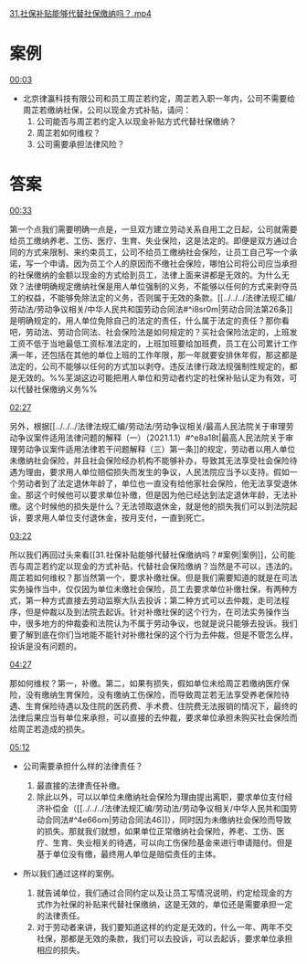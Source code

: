 [31.社保补贴能够代替社保缴纳吗？.mp4](file:///E:%5C法律实务%5CA314【游本春】【20小时200讲】劳动纠纷维权指南及企业风控管控宝典（200讲劳动合同签订法律风险防范与合规管理）%5C31.社保补贴能够代替社保缴纳吗？.mp4)
# 案例
[00:03](file:///E:%5C法律实务%5CA314【游本春】【20小时200讲】劳动纠纷维权指南及企业风控管控宝典（200讲劳动合同签订法律风险防范与合规管理）%5C31.社保补贴能够代替社保缴纳吗？.mp4#t=00:03)
- 北京律瀛科技有限公司和员工周芷若约定，周芷若入职一年内，公司不需要给周芷若缴纳社保，公司以现金方式补贴，请问：
	1. 公司能否与周芷若约定入以现金补贴方式代替社保缴纳？
	2. 周芷若如何维权？
	3. 公司需要承担法律风险？
# 答案
[00:33](file:///E:%5C法律实务%5CA314【游本春】【20小时200讲】劳动纠纷维权指南及企业风控管控宝典（200讲劳动合同签订法律风险防范与合规管理）%5C31.社保补贴能够代替社保缴纳吗？.mp4#t=00:33)

第一个点我们需要明确一点是，一旦双方建立劳动关系自用工之日起，公司就需要给员工缴纳养老、工伤、医疗、生育、失业保险，这是法定的。即便是双方通过合同的方式来限制、来约束员工，公司不给员工缴纳社会保险，让员工自己写一个承诺，写一个申请。因为员工个人的原因而不缴社会保险，哪怕公司将公司应当承担的社保缴纳的金额以现金的方式给到员工，法律上面来讲都是无效的。为什么无效？法律明确规定缴纳社保是用人单位强制的义务，不能够以任何的方式来剥夺员工的权益，不能够免除法定的义务，否则属于无效的条款。[[../../../法律法规汇编/劳动法/劳动争议相关/中华人民共和国劳动合同法#^i8sr0m|劳动合同法第26条]]是明确规定的，用人单位免除自己的法定的责任，什么属于法定的责任？那你看吧，劳动法、劳动合同法、社会保险法是如何规定的？买社会保险法定的，上班发工资不低于当地最低工资标准法定的，上班加班要给加班费，员工在公司累计工作满一年，还包括在其他的单位上班的工作年限，那一年就要安排休年假，那这都是法定的，公司不能够以任何的方式加以剥夺。违反法律行政法规强制性规定的，都是无效的。%%芜湖这边可能把用人单位和劳动者约定的社保补贴认定为有效，可以代替社保缴纳义务%%

[02:27](file:///E:%5C法律实务%5CA314【游本春】【20小时200讲】劳动纠纷维权指南及企业风控管控宝典（200讲劳动合同签订法律风险防范与合规管理）%5C31.社保补贴能够代替社保缴纳吗？.mp4#t=02:27)

另外，根据[[../../../法律法规汇编/劳动法/劳动争议相关/最高人民法院关于审理劳动争议案件适用法律问题的解释（一）（2021.1.1）#^e8a18t|最高人民法院关于审理劳动争议案件适用法律若干问题解释（三）第一条]]的规定，劳动者以用人单位未缴纳社会保险，并且社会保险经办机构不能够补办，导致其无法享受社会保险待遇为理由，要求用人单位赔偿损失而发生的争议，人民法院应当予以支持。假如一个劳动者到了法定退休年龄了，单位也一直没有给他家社会保险，他无法享受退休金。那这个时候他可以要求单位补缴，但是因为他已经达到法定退休年龄，无法补缴。这个时候他的损失是什么？无法领取退休金，就是他的损失我们可以到法院起诉，要求用人单位支付退休金，按月支付，一直到死亡。

[03:22](file:///E:%5C法律实务%5CA314【游本春】【20小时200讲】劳动纠纷维权指南及企业风控管控宝典（200讲劳动合同签订法律风险防范与合规管理）%5C31.社保补贴能够代替社保缴纳吗？.mp4#t=03:22)

所以我们再回过头来看[[31.社保补贴能够代替社保缴纳吗？#案例|案例]]，公司能否与周芷若约定以现金的方式补贴，代替社会保险缴纳？当然是不可以，违法的。周芷若如何维权？那当然第一个，要求补缴社保。但是我们需要知道的就是在司法实务操作当中，仅仅因为单位未缴社会保险，员工去要求单位补缴社保，有两种方式，第一种方式直接去劳动监察大队去投诉；第二种方式可以去仲裁，走司法程序，但是仲裁以及到法院去起诉。针对补缴社保的这个行为，在司法实务操作当中，很多地方的仲裁委和法院认为不属于劳动争议，也就是说只能够去投诉。我们要了解到底在你们当地能不能针对补缴社保的这个行为去仲裁，但是不管怎么样，投诉是没有问题的。

[04:27](file:///E:/%5C%E6%B3%95%E5%BE%8B%E5%AE%9E%E5%8A%A1%5CA314%E3%80%90%E6%B8%B8%E6%9C%AC%E6%98%A5%E3%80%91%E3%80%9020%E5%B0%8F%E6%97%B6200%E8%AE%B2%E3%80%91%E5%8A%B3%E5%8A%A8%E7%BA%A0%E7%BA%B7%E7%BB%B4%E6%9D%83%E6%8C%87%E5%8D%97%E5%8F%8A%E4%BC%81%E4%B8%9A%E9%A3%8E%E6%8E%A7%E7%AE%A1%E6%8E%A7%E5%AE%9D%E5%85%B8%EF%BC%88200%E8%AE%B2%E5%8A%B3%E5%8A%A8%E5%90%88%E5%90%8C%E7%AD%BE%E8%AE%A2%E6%B3%95%E5%BE%8B%E9%A3%8E%E9%99%A9%E9%98%B2%E8%8C%83%E4%B8%8E%E5%90%88%E8%A7%84%E7%AE%A1%E7%90%86%EF%BC%89%5C31.%E7%A4%BE%E4%BF%9D%E8%A1%A5%E8%B4%B4%E8%83%BD%E5%A4%9F%E4%BB%A3%E6%9B%BF%E7%A4%BE%E4%BF%9D%E7%BC%B4%E7%BA%B3%E5%90%97%EF%BC%9F.mp4#t=267.528652)

那如何维权？第一，补缴。第二，如果有损失，假如单位未给周芷若缴纳医疗保险，没有缴纳生育保险，没有缴纳工伤保险，而导致周芷若无法享受养老保险待遇、生育保险待遇以及住院的医药费、手术费、住院费无法报销的情况下，最终的法律后果应当有单位来承担，可以直接的去仲裁，要求单位承担未购买社会保险而给周芷若造成的损失。

[05:12](file:///E:/%5C%E6%B3%95%E5%BE%8B%E5%AE%9E%E5%8A%A1%5CA314%E3%80%90%E6%B8%B8%E6%9C%AC%E6%98%A5%E3%80%91%E3%80%9020%E5%B0%8F%E6%97%B6200%E8%AE%B2%E3%80%91%E5%8A%B3%E5%8A%A8%E7%BA%A0%E7%BA%B7%E7%BB%B4%E6%9D%83%E6%8C%87%E5%8D%97%E5%8F%8A%E4%BC%81%E4%B8%9A%E9%A3%8E%E6%8E%A7%E7%AE%A1%E6%8E%A7%E5%AE%9D%E5%85%B8%EF%BC%88200%E8%AE%B2%E5%8A%B3%E5%8A%A8%E5%90%88%E5%90%8C%E7%AD%BE%E8%AE%A2%E6%B3%95%E5%BE%8B%E9%A3%8E%E9%99%A9%E9%98%B2%E8%8C%83%E4%B8%8E%E5%90%88%E8%A7%84%E7%AE%A1%E7%90%86%EF%BC%89%5C31.%E7%A4%BE%E4%BF%9D%E8%A1%A5%E8%B4%B4%E8%83%BD%E5%A4%9F%E4%BB%A3%E6%9B%BF%E7%A4%BE%E4%BF%9D%E7%BC%B4%E7%BA%B3%E5%90%97%EF%BC%9F.mp4#t=312.509308)

- 公司需要承担什么样的法律责任？
	1. 最直接的法律责任补缴。
	2. 除此以外，可以以单位未缴纳社会保险为理由提出离职，要求单位支付经济补偿金（[[../../../法律法规汇编/劳动法/劳动争议相关/中华人民共和国劳动合同法#^4e66om|劳动合同法46]]），同时因为未缴纳社会保险而导致的损失。那就我们就想，如果单位正常缴纳社会保险，养老、工伤、医疗、生育、失业相关的待遇，可以向工伤保险基金来进行申请赔付。但是基于单位没有缴，最终用人单位是赔偿责任的主体。

- 所以我们通过这样的案例。
	1. 就告诫单位，我们通过合同约定以及让员工写情况说明，约定给现金的方式作为社保的补贴来代替社保缴纳，这是无效的，单位还是需要承担一定的法律责任。
	2. 对于劳动者来讲，我们要知道这样的约定是无效的，什么一年、两年不交社保，那都是无效的条款，我们可以去投诉，可以去起诉，要求单位承担相应的损失。